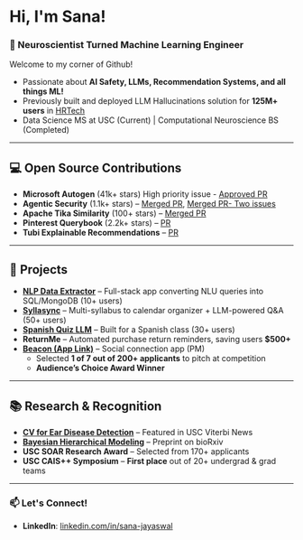 # Hi, I'm Sana!  
### 🧠 Neuroscientist Turned Machine Learning Engineer  
Welcome to my corner of Github!

* Passionate about **AI Safety, LLMs, Recommendation Systems, and all things ML!**  
* Previously built and deployed LLM Hallucinations solution for **125M+ users** in [HRTech](https://www.cornerstoneondemand.com/)  
*  Data Science MS at USC (Current) | Computational Neuroscience BS (Completed)

---

## 💻  Open Source Contributions  


- **Microsoft Autogen** (41k+ stars) High priority issue - [Approved PR](https://github.com/microsoft/autogen/pull/5896)
- **Agentic Security** (1.1k+ stars) – [Merged PR](https://github.com/msoedov/agentic_security/pull/171), [Merged PR- Two issues](https://github.com/msoedov/agentic_security/pull/213#issuecomment-2776510648)
- **Apache Tika Similarity** (100+ stars) – [Merged PR](https://github.com/sjay8/d3_vis/pull/1)  
- **Pinterest Querybook** (2.2k+ stars) – [PR](https://github.com/pinterest/querybook/pull/1545)  
- **Tubi Explainable Recommendations** – [PR](https://github.com/Tubitv/ExplainableRecommendations/pull/1)  

---

## 🔨  Projects  


- **[NLP Data Extractor](https://github.com/sjay8/data_extractor/tree/main)** – Full-stack app converting NLU queries into SQL/MongoDB (10+ users) 
- **[Syllasync](https://github.com/sjay8/syllasync)** – Multi-syllabus to calendar organizer + LLM-powered Q&A (50+ users)  
- **[Spanish Quiz LLM](https://github.com/sanaj24/Cohere-Spanish-Project-/blob/main/spanish_py.py)** – Built for a Spanish class (30+ users)  
- **ReturnMe** – Automated purchase return reminders, saving users **$500+**  
- **[Beacon (App Link)](https://apps.apple.com/mt/app/beacon-hang-out-more/id6462405669)** – Social connection app (PM)  
  - Selected **1 of 7 out of 200+ applicants** to pitch at competition  
  - **Audience’s Choice Award Winner**  

---

## 📚  Research & Recognition  


- **[CV for Ear Disease Detection](https://viterbischool.usc.edu/news/2024/11/leveraging-machine-learning-to-detect-middle-ear-diseases/)** – Featured in USC Viterbi News  
- **[Bayesian Hierarchical Modeling](https://doi.org/10.1101/2024.11.02.621678)** – Preprint on bioRxiv  
- **USC SOAR Research Award** – Selected from 170+ applicants  
- **USC CAIS++ Symposium** – **First place** out of 20+ undergrad & grad teams  

---

### 📫 Let's Connect!  
- **LinkedIn**: [linkedin.com/in/sana-jayaswal](https://www.linkedin.com/in/sana-jayaswal/)  



